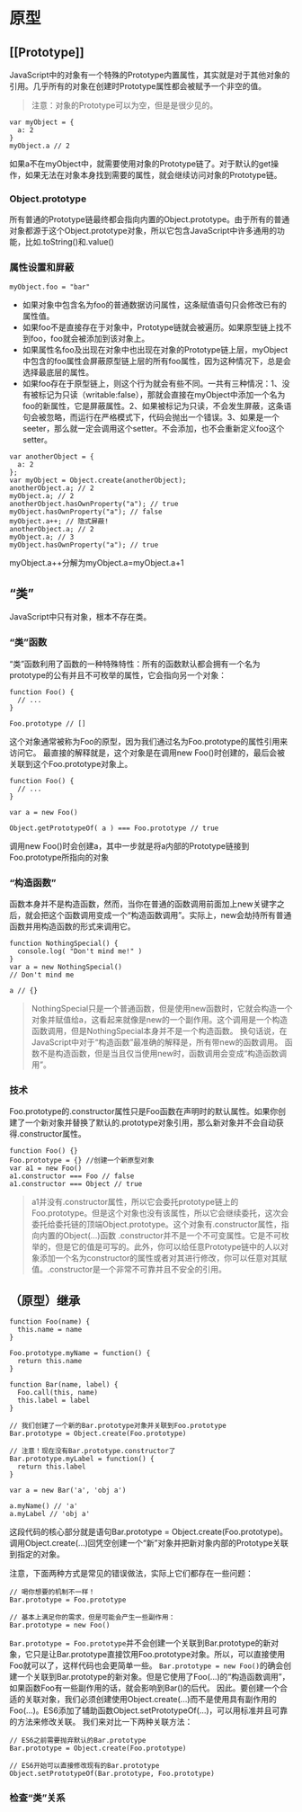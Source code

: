 # 原型

## [[Prototype]]

JavaScript中的对象有一个特殊的Prototype内置属性，其实就是对于其他对象的引用。几乎所有的对象在创建时Prototype属性都会被赋予一个非空的值。
> 注意：对象的Prototype可以为空，但是是很少见的。
```
var myObject = {
  a: 2
}
myObject.a // 2
```
如果a不在myObject中，就需要使用对象的Prototype链了。对于默认的get操作，如果无法在对象本身找到需要的属性，就会继续访问对象的Prototype链。

### Object.prototype

所有普通的Prototype链最终都会指向内置的Object.prototype。由于所有的普通对象都源于这个Object.prototype对象，所以它包含JavaScript中许多通用的功能，比如.toString()和.value()

### 属性设置和屏蔽

```myObject.foo = "bar"```
- 如果对象中包含名为foo的普通数据访问属性，这条赋值语句只会修改已有的属性值。
- 如果foo不是直接存在于对象中，Prototype链就会被遍历。如果原型链上找不到foo，foo就会被添加到该对象上。
- 如果属性名foo及出现在对象中也出现在对象的Prototype链上层，myObject中包含的foo属性会屏蔽原型链上层的所有foo属性，因为这种情况下，总是会选择最底层的属性。
- 如果foo存在于原型链上，则这个行为就会有些不同。一共有三种情况：1、没有被标记为只读（writable:false），那就会直接在myObject中添加一个名为foo的新属性，它是屏蔽属性。2、如果被标记为只读，不会发生屏蔽，这条语句会被忽略，而运行在严格模式下，代码会抛出一个错误。3、如果是一个seeter，那么就一定会调用这个setter。不会添加，也不会重新定义foo这个setter。
```
var anotherObject = {
  a: 2
};
var myObject = Object.create(anotherObject);
anotherObject.a; // 2
myObject.a; // 2
anotherObject.hasOwnProperty("a"); // true
myObject.hasOwnProperty("a"); // false
myObject.a++; // 隐式屏蔽!
anotherObject.a; // 2
myObject.a; // 3
myObject.hasOwnProperty("a"); // true
```
myObject.a++分解为myObject.a=myObject.a+1

## “类”

JavaScript中只有对象，根本不存在类。

### “类”函数
“类”函数利用了函数的一种特殊特性：所有的函数默认都会拥有一个名为prototype的公有并且不可枚举的属性，它会指向另一个对象：
```
function Foo() {
  // ...
}

Foo.prototype // []
```
这个对象通常被称为Foo的原型，因为我们通过名为Foo.prototype的属性引用来访问它。
最直接的解释就是，这个对象是在调用new Foo()时创建的，最后会被关联到这个Foo.prototype对象上。
```
function Foo() {
  // ...
}

var a = new Foo()

Object.getPrototypeOf( a ) === Foo.prototype // true
```
调用new Foo()时会创建a，其中一步就是将a内部的Prototype链接到Foo.prototype所指向的对象

### “构造函数”
函数本身并不是构造函数，然而，当你在普通的函数调用前面加上new关键字之后，就会把这个函数调用变成一个“构造函数调用”。实际上，new会劫持所有普通函数并用构造函数的形式来调用它。
```
function NothingSpecial() {
  console.log( "Don't mind me!" )
}
var a = new NothingSpecial()
// Don't mind me

a // {}
```
> NothingSpecial只是一个普通函数，但是使用new函数时，它就会构造一个对象并赋值给a，这看起来就像是new的一个副作用。这个调用是一个构造函数调用，但是NothingSpecial本身并不是一个构造函数。
> 换句话说，在JavaScript中对于“构造函数”最准确的解释是，所有带new的函数调用。
> 函数不是构造函数，但是当且仅当使用new时，函数调用会变成“构造函数调用”。

### 技术
Foo.prototype的.constructor属性只是Foo函数在声明时的默认属性。如果你创建了一个新对象并替换了默认的.prototype对象引用，那么新对象并不会自动获得.constructor属性。
```
function Foo() {}
Foo.prototype = {} //创建一个新原型对象
var a1 = new Foo()
a1.constructor === Foo // false
a1.constructor === Object // true
```
> a1并没有.constructor属性，所以它会委托prototype链上的Foo.prototype。但是这个对象也没有该属性，所以它会继续委托，这次会委托给委托链的顶端Object.prototype。这个对象有.constructor属性，指向内置的Object(...)函数
> .constructor并不是一个不可变属性。它是不可枚举的，但是它的值是可写的。此外，你可以给任意Prototype链中的人以对象添加一个名为constructor的属性或者对其进行修改，你可以任意对其赋值。.constructor是一个非常不可靠并且不安全的引用。

## （原型）继承

```
function Foo(name) {
  this.name = name
}

Foo.prototype.myName = function() {
  return this.name
}

function Bar(name, label) {
  Foo.call(this, name)
  this.label = label
}

// 我们创建了一个新的Bar.prototype对象并关联到Foo.prototype
Bar.prototype = Object.create(Foo.prototype)

// 注意！现在没有Bar.prototype.constructor了
Bar.prototype.myLabel = function() {
  return this.label
}

var a = new Bar('a', 'obj a')

a.myName() // 'a'
a.myLabel // 'obj a'
```
这段代码的核心部分就是语句Bar.prototype = Object.create(Foo.prototype)。调用Object.create(...)回凭空创建一个“新”对象并把新对象内部的Prototype关联到指定的对象。

注意，下面两种方式是常见的错误做法，实际上它们都存在一些问题：
```
// 喝你想要的机制不一样！
Bar.prototype = Foo.prototype

// 基本上满足你的需求，但是可能会产生一些副作用：
Bar.prototype = new Foo()
```
```Bar.prototype = Foo.prototype```并不会创建一个关联到Bar.prototype的新对象，它只是让Bar.prototype直接饮用Foo.prototype对象。所以，可以直接使用Foo就可以了，这样代码也会更简单一些。
```Bar.prototype = new Foo()```的确会创建一个关联到Bar.prototype的新对象。但是它使用了Foo(...)的“构造函数调用”，如果函数Foo有一些副作用的话，就会影响到Bar()的后代。
因此。要创建一个合适的关联对象，我们必须创建使用Object.create(...)而不是使用具有副作用的Foo(...)。ES6添加了辅助函数Object.setPrototypeOf(...)，可以用标准并且可靠的方法来修改关联。
我们来对比一下两种关联方法：
```
// ES6之前需要抛弃默认的Bar.prototype
Bar.prototype = Object.create(Foo.prototype)

// ES6开始可以直接修改现有的Bar.prototype
Object.setPrototypeOf(Bar.prototype, Foo.prototype)
```

### 检查“类”关系